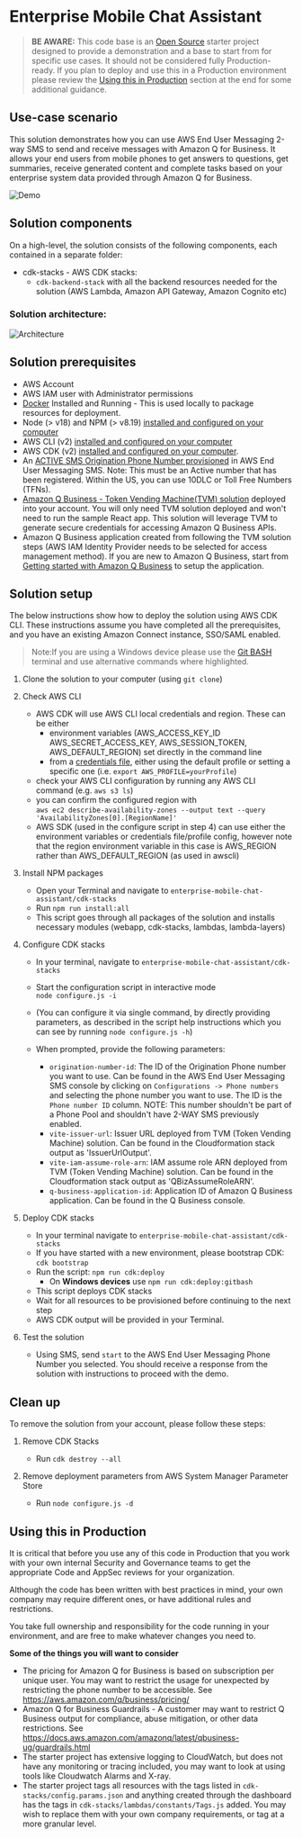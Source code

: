 # Enterprise Mobile Chat Assistant

>**BE AWARE:** This code base is an [Open Source](LICENSE) starter project designed to provide a demonstration and a base to start from for specific use cases. 
It should not be considered fully Production-ready.
If you plan to deploy and use this in a Production environment please review the [Using this in Production](#using-this-in-production) section at the end for some additional guidance.

## Use-case scenario

This solution demonstrates how you can use AWS End User Messaging 2-way SMS to send and receive messages with Amazon Q for Business.  It allows your end users from mobile phones to get answers to questions, get summaries, receive generated content and complete tasks based on your enterprise system data provided through Amazon Q for Business. 

![Demo](demo.gif)

## Solution components

On a high-level, the solution consists of the following components, each contained in a separate folder:

* cdk-stacks - AWS CDK stacks:
    - `cdk-backend-stack` with all the backend resources needed for the solution (AWS Lambda, Amazon API Gateway, Amazon Cognito etc)

### Solution architecture:  
![Architecture](architecture.png)  

## Solution prerequisites
* AWS Account
* AWS IAM user with Administrator permissions
* [Docker](https://www.docker.com/) Installed and Running - This is used locally to package resources for deployment.
* Node (> v18) and NPM (> v8.19) [installed and configured on your computer](https://nodejs.org/en/download/package-manager)
* AWS CLI (v2) [installed and configured on your computer](https://docs.aws.amazon.com/cli/latest/userguide/getting-started-install.html)
* AWS CDK (v2) [installed and configured on your computer](https://docs.aws.amazon.com/cdk/v2/guide/getting_started).
* An [ACTIVE SMS Origination Phone Number provisioned](https://docs.aws.amazon.com/sms-voice/latest/userguide/phone-numbers-request.html) in AWS End User Messaging SMS. Note: This must be an Active number that has been registered. Within the US, you can use 10DLC or Toll Free Numbers (TFNs).
* [Amazon Q Business - Token Vending Machine(TVM) solution](https://github.com/aws-samples/custom-ui-tvm-amazon-q-business) deployed into your account. You will only need TVM solution deployed and won't need to run the sample React app. This solution will leverage TVM to generate secure credentials for accessing Amazon Q Business APIs.
* Amazon Q Business application created from following the TVM solution steps (AWS IAM Identity Provider needs to be selected for access management method). If you are new to Amazon Q Business, start from [Getting started with Amazon Q Business](https://docs.aws.amazon.com/amazonq/latest/qbusiness-ug/getting-started.html) to setup the application.

## Solution setup

The below instructions show how to deploy the solution using AWS CDK CLI.
These instructions assume you have completed all the prerequisites, and you have an existing Amazon Connect instance, SSO/SAML enabled.

> Note:If you are using a Windows device please use the [Git BASH](https://gitforwindows.org/#bash) terminal and use alternative commands where highlighted.

1. Clone the solution to your computer (using `git clone`)

2. Check AWS CLI
    - AWS CDK will use AWS CLI local credentials and region. These can be either
      - environment variables (AWS_ACCESS_KEY_ID AWS_SECRET_ACCESS_KEY, AWS_SESSION_TOKEN, AWS_DEFAULT_REGION) set directly in the command line
      - from a [credentials file](https://docs.aws.amazon.com/cli/latest/userguide/cli-configure-files.html), either using the default profile or setting a specific one (i.e. `export AWS_PROFILE=yourProfile`)
    - check your AWS CLI configuration by running any AWS CLI command (e.g. `aws s3 ls`)
    - you can confirm the configured region with  
            `aws ec2 describe-availability-zones --output text --query 'AvailabilityZones[0].[RegionName]'`
    - AWS SDK (used in the configure script in step 4) can use either the environment variables or credentials file/profile config, however note that the region environment variable in this case is AWS_REGION rather than AWS_DEFAULT_REGION (as used in awscli)

3. Install NPM packages
    - Open your Terminal and navigate to `enterprise-mobile-chat-assistant/cdk-stacks`
    - Run `npm run install:all`
    - This script goes through all packages of the solution and installs necessary modules (webapp, cdk-stacks, lambdas, lambda-layers)

4. Configure CDK stacks
    - In your terminal,  navigate to `enterprise-mobile-chat-assistant/cdk-stacks`
    - Start the configuration script in interactive mode   
      `node configure.js -i`
    - (You can configure it via single command, by directly providing parameters, as described in the script help instructions which you can see by running 
      `node configure.js -h`)
    - When prompted, provide the following parameters:

        - `origination-number-id`: The ID of the Origination Phone number you want to use.  Can be found in the AWS End User Messaging SMS console by clicking on `Configurations -> Phone numbers` and selecting the phone number you want to use.  The ID is the `Phone number ID` column.  NOTE: This number shouldn't be part of a Phone Pool and shouldn't have 2-WAY SMS previously enabled.
        - `vite-issuer-url`: Issuer URL deployed from TVM (Token Vending Machine) solution.  Can be found in the Cloudformation stack output as 'IssuerUrlOutput'.
        - `vite-iam-assume-role-arn`: IAM assume role ARN deployed from TVM (Token Vending Machine) solution.  Can be found in the Cloudformation stack output as 'QBizAssumeRoleARN'.
        - `q-business-application-id`: Application ID of Amazon Q Business application.  Can be found in the Q Business console.
        

5. Deploy CDK stacks
    - In your terminal navigate to `enterprise-mobile-chat-assistant/cdk-stacks`
    - If you have started with a new environment, please bootstrap CDK: `cdk bootstrap`
    - Run the script: `npm run cdk:deploy`
        - On **Windows devices** use `npm run cdk:deploy:gitbash`
    - This script deploys CDK stacks
    - Wait for all resources to be provisioned before continuing to the next step
    - AWS CDK output will be provided in your Terminal.

6. Test the solution
    - Using SMS, send `start` to the AWS End User Messaging Phone Number you selected. You should receive a response from the solution with instructions to proceed with the demo. 


## Clean up

To remove the solution from your account, please follow these steps:

1. Remove CDK Stacks
    - Run `cdk destroy --all`

2. Remove deployment parameters from AWS System Manager Parameter Store
    - Run `node configure.js -d`

## Using this in Production

It is critical that before you use any of this code in Production that you work with your own internal Security and Governance teams to get the appropriate Code and AppSec reviews for your organization. 

Although the code has been written with best practices in mind, your own company may require different ones, or have additional rules and restrictions.

You take full ownership and responsibility for the code running in your environment, and are free to make whatever changes you need to.

**Some of the things you will want to consider**
- The pricing for Amazon Q for Business is based on subscription per unique user. You may want to restrict the usage for unexpected by restricting the phone number to be accessible. See https://aws.amazon.com/q/business/pricing/
- Amazon Q for Business Guardrails - A customer may want to restrict Q Business output for compliance, abuse mitigation, or other data restrictions. See https://docs.aws.amazon.com/amazonq/latest/qbusiness-ug/guardrails.html
- The starter project has extensive logging to CloudWatch, but does not have any monitoring or tracing included, you may want to look at using tools like Cloudwatch Alarms and X-ray.
- The starter project tags all resources with the tags listed in `cdk-stacks/config.params.json` and anything created through the dashboard has the tags in `cdk-stacks/lambdas/constants/Tags.js` added. You may wish to replace them with your own company requirements, or tag at a more granular level.